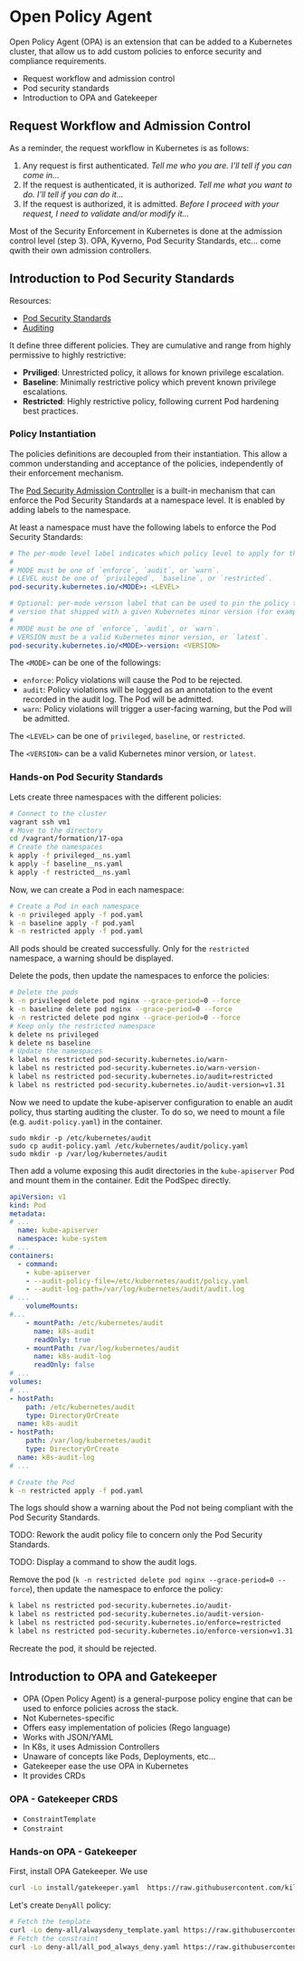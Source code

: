 # Open Policy Agent

Open Policy Agent (OPA) is an extension that can be added to a Kubernetes cluster, that allow us to add custom policies to enforce security and compliance requirements.

- Request workflow and admission control
- Pod security standards
- Introduction to OPA and Gatekeeper

## Request Workflow and Admission Control

As a reminder, the request workflow in Kubernetes is as follows:

1. Any request is first authenticated. *Tell me who you are. I'll tell if you can come in...*
2. If the request is authenticated, it is authorized. *Tell me what you want to do. I'll tell if you can do it...*
3. If the request is authorized, it is admitted. *Before I proceed with your request, I need to validate and/or modify it...*

Most of the Security Enforcement in Kubernetes is done at the admission control level (step 3). OPA, Kyverno, Pod Security Standards, etc... come qwith their own admission controllers.

## Introduction to Pod Security Standards

Resources:

- [Pod Security Standards](https://kubernetes.io/docs/concepts/security/pod-security-standards/)
- [Auditing](https://kubernetes.io/docs/tasks/debug/debug-cluster/audit/)

It define three different policies. They are cumulative and range from highly permissive to highly restrictive:

- **Prviliged**: Unrestricted policy, it allows for known privilege escalation.
- **Baseline**: Minimally restrictive policy which prevent known privilege escalations.
- **Restricted**: Highly restrictive policy, following current Pod hardening best practices.

### Policy Instantiation

The policies definitions are decoupled from their instantiation. This allow a common understanding and acceptance of the policies, independently of their enforcement mechanism.

The [Pod Security Admission Controller](https://kubernetes.io/docs/concepts/security/pod-security-admission/) is a built-in mechanism that can enforce the Pod Security Standards at a namespace level. It is enabled by adding labels to the namespace.

At least a namespace must have the following labels to enforce the Pod Security Standards:

```yaml
# The per-mode level label indicates which policy level to apply for the mode.
#
# MODE must be one of `enforce`, `audit`, or `warn`.
# LEVEL must be one of `privileged`, `baseline`, or `restricted`.
pod-security.kubernetes.io/<MODE>: <LEVEL>

# Optional: per-mode version label that can be used to pin the policy to the
# version that shipped with a given Kubernetes minor version (for example v1.32).
#
# MODE must be one of `enforce`, `audit`, or `warn`.
# VERSION must be a valid Kubernetes minor version, or `latest`.
pod-security.kubernetes.io/<MODE>-version: <VERSION>
```

The `<MODE>` can be one of the followings:

- `enforce`: Policy violations will cause the Pod to be rejected.
- `audit`: Policy violations will be logged as an annotation to the event recorded in the audit log. The Pod will be admitted.
- `warn`: Policy violations will trigger a user-facing warning, but the Pod will be admitted.

The `<LEVEL>` can be one of `privileged`, `baseline`, or `restricted`.

The `<VERSION>` can be a valid Kubernetes minor version, or `latest`.

### Hands-on Pod Security Standards

Lets create three namespaces with the different policies:

```bash
# Connect to the cluster
vagrant ssh vm1
# Move to the directory
cd /vagrant/formation/17-opa
# Create the namespaces
k apply -f privileged__ns.yaml
k apply -f baseline__ns.yaml
k apply -f restricted__ns.yaml
```

Now, we can create a Pod in each namespace:

```bash
# Create a Pod in each namespace
k -n privileged apply -f pod.yaml
k -n baseline apply -f pod.yaml
k -n restricted apply -f pod.yaml
```

All pods should be created successfully. Only for the `restricted` namespace, a warning should be displayed.

Delete the pods, then update the namespaces to enforce the policies:

```bash
# Delete the pods
k -n privileged delete pod nginx --grace-period=0 --force
k -n baseline delete pod nginx --grace-period=0 --force
k -n restricted delete pod nginx --grace-period=0 --force
# Keep only the restricted namespace
k delete ns privileged
k delete ns baseline
# Update the namespaces
k label ns restricted pod-security.kubernetes.io/warn-
k label ns restricted pod-security.kubernetes.io/warn-version-
k label ns restricted pod-security.kubernetes.io/audit=restricted
k label ns restricted pod-security.kubernetes.io/audit-version=v1.31
```

Now we need to update the kube-apiserver configuration to enable an audit policy, thus starting auditing the cluster. To do so, we need to mount a file (e.g. `audit-policy.yaml`) in the container.

```shell
sudo mkdir -p /etc/kubernetes/audit
sudo cp audit-policy.yaml /etc/kubernetes/audit/policy.yaml
sudo mkdir -p /var/log/kubernetes/audit
```

Then add a volume exposing this audit directories in the `kube-apiserver` Pod and mount them in the container. Edit the PodSpec directly.

```yaml
apiVersion: v1
kind: Pod
metadata:
# ...
  name: kube-apiserver
  namespace: kube-system
# ...
containers:
  - command:
    - kube-apiserver
    - --audit-policy-file=/etc/kubernetes/audit/policy.yaml
    - --audit-log-path=/var/log/kubernetes/audit/audit.log
# ...
    volumeMounts:
#...
    - mountPath: /etc/kubernetes/audit
      name: k8s-audit
      readOnly: true
    - mountPath: /var/log/kubernetes/audit
      name: k8s-audit-log
      readOnly: false
# ...
volumes:
# ...
- hostPath:
    path: /etc/kubernetes/audit
    type: DirectoryOrCreate
  name: k8s-audit
- hostPath:
    path: /var/log/kubernetes/audit
    type: DirectoryOrCreate
  name: k8s-audit-log
# ...
```

```bash
# Create the Pod
k -n restricted apply -f pod.yaml
```

The logs should show a warning about the Pod not being compliant with the Pod Security Standards.

TODO: Rework the audit policy file to concern only the Pod Security Standards.

TODO: Display a command to show the audit logs.

Remove the pod (`k -n restricted delete pod nginx --grace-period=0 --force`), then update the namespace to enforce the policy:

```bash
k label ns restricted pod-security.kubernetes.io/audit-
k label ns restricted pod-security.kubernetes.io/audit-version-
k label ns restricted pod-security.kubernetes.io/enforce=restricted
k label ns restricted pod-security.kubernetes.io/enforce-version=v1.31
```

Recreate the pod, it should be rejected.

## Introduction to OPA and Gatekeeper

- OPA (Open Policy Agent) is a general-purpose policy engine that can be used to enforce policies across the stack.
- Not Kubernetes-specific
- Offers easy implementation of policies (Rego language)
- Works with JSON/YAML
- In K8s, it uses Admission Controllers
- Unaware of concepts like Pods, Deployments, etc...
- Gatekeeper ease the use OPA in Kubernetes
- It provides CRDs

### OPA - Gatekeeper CRDS

- `ConstraintTemplate`
- `Constraint`

### Hands-on OPA - Gatekeeper

First, install OPA Gatekeeper. We use 

```bash
curl -Lo install/gatekeeper.yaml  https://raw.githubusercontent.com/killer-sh/cks-course-environment/master/course-content/opa/gatekeeper.yaml
```

Let's create `DenyAll` policy:

```bash
# Fetch the template
curl -Lo deny-all/alwaysdeny_template.yaml https://raw.githubusercontent.com/killer-sh/cks-course-environment/refs/heads/master/course-content/opa/deny-all/alwaysdeny_template.yaml
# Fetch the constraint
curl -Lo deny-all/all_pod_always_deny.yaml https://raw.githubusercontent.com/killer-sh/cks-course-environment/refs/heads/master/course-content/opa/deny-all/all_pod_always_deny.yaml
```

